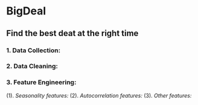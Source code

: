 # BigDeal

## Find the best deat at the right time

### 1. Data Collection:

### 2. Data Cleaning:

### 3. Feature Engineering:
(1). *Seasonality features:*
(2). *Autocorrelation features:*
(3). *Other features:*

